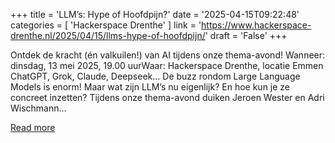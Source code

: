 +++
title = 'LLM’s: Hype of Hoofdpijn?'
date = '2025-04-15T09:22:48'
categories = [ 
 'Hackerspace Drenthe' 
] 
link = 'https://www.hackerspace-drenthe.nl/2025/04/15/llms-hype-of-hoofdpijn/'
draft = 'False'
+++

Ontdek de kracht (én valkuilen!) van AI tijdens onze thema-avond! Wanneer: dinsdag, 13 mei 2025, 19.00 uurWaar: Hackerspace Drenthe, locatie Emmen ChatGPT, Grok, Claude, Deepseek… De buzz rondom Large Language Models is enorm! Maar wat zijn LLM&#8217;s nu eigenlijk? En hoe kun je ze concreet inzetten? Tijdens onze thema-avond duiken Jeroen Wester en Adri Wischmann&#8230;

[Read more](https://www.hackerspace-drenthe.nl/2025/04/15/llms-hype-of-hoofdpijn/)